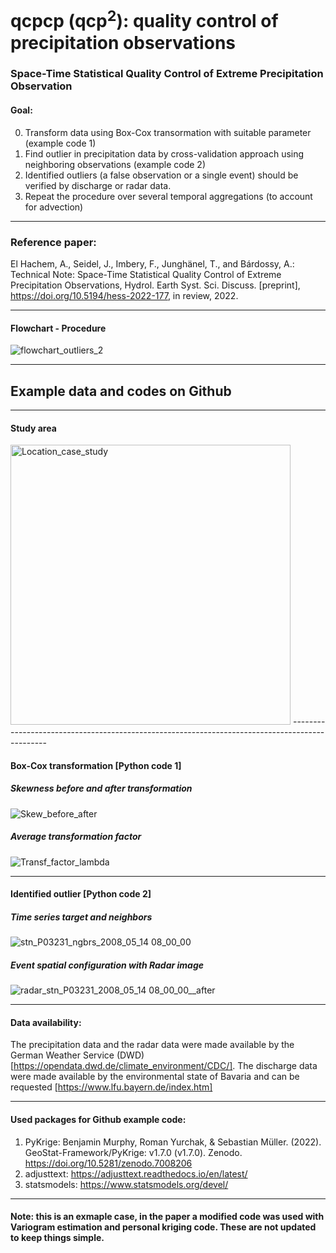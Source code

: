 # qcpcp (qcp<sup>2</sup>): quality control of precipitation observations
 ### Space-Time Statistical Quality Control of Extreme Precipitation Observation
 
 #### Goal:
 
 0) Transform data using Box-Cox transormation with suitable parameter (example code 1)
 1) Find outlier in precipitation data by cross-validation approach using neighboring observations (example code 2)
 2) Identified outliers (a false observation or a single event) should be verified by discharge or radar data.
 3) Repeat the procedure over several temporal aggregations (to account for advection)
 
-----------------------------------------------------------------------------------------------

### Reference paper:
El Hachem, A., Seidel, J., Imbery, F., Junghänel, T., and Bárdossy, A.: Technical Note: Space-Time Statistical Quality Control of Extreme Precipitation Observations, Hydrol. Earth Syst. Sci. Discuss. [preprint], https://doi.org/10.5194/hess-2022-177, in review, 2022. 

-----------------------------------------------------------------------------------------------

#### Flowchart - Procedure
![flowchart_outliers_2](https://user-images.githubusercontent.com/22959071/201058588-cd97bec4-693a-4c45-aefb-1a9ec62322de.png)

-----------------------------------------------------------------------------------------------

## Example data and codes on Github
-----------------------------------------------------------------------------------------------

#### Study area
<img width="448" alt="Location_case_study" src="https://user-images.githubusercontent.com/22959071/201070366-ad23af3d-d7e0-42b4-a2d0-844f44e83600.png">
-----------------------------------------------------------------------------------------------

#### Box-Cox transformation [Python code 1]

##### Skewness before and after transformation
![Skew_before_after](https://user-images.githubusercontent.com/22959071/201102430-b36586ee-93a7-4058-b00c-66a7dd27bdf3.png)

##### Average transformation factor
![Transf_factor_lambda](https://user-images.githubusercontent.com/22959071/201102531-2dff63a7-ddac-4380-ba77-c81e7aedc68c.png)

-----------------------------------------------------------------------------------------------

#### Identified outlier [Python code 2]

##### Time series target and neighbors
![stn_P03231_ngbrs_2008_05_14 08_00_00](https://user-images.githubusercontent.com/22959071/201103671-cbf77a69-f137-4f24-9c97-1c3d2a4d7c2c.png)

##### Event spatial configuration with Radar image
![radar_stn_P03231_2008_05_14 08_00_00__after](https://user-images.githubusercontent.com/22959071/201103852-94f375c0-01f6-45e7-aa1f-4d28cb5b5075.png)

-----------------------------------------------------------------------------------------------

#### Data availability:


The precipitation data and the radar data were made available by the German Weather Service (DWD) [https://opendata.dwd.de/climate_environment/CDC/]. The discharge data were made available by the environmental state of Bavaria and can be requested [https://www.lfu.bayern.de/index.htm]

-----------------------------------------------------------------------------------------------

#### Used packages for Github example code:
1) PyKrige: Benjamin Murphy, Roman Yurchak, & Sebastian Müller. (2022). GeoStat-Framework/PyKrige: v1.7.0 (v1.7.0). Zenodo. https://doi.org/10.5281/zenodo.7008206
2) adjusttext: https://adjusttext.readthedocs.io/en/latest/
3) statsmodels: https://www.statsmodels.org/devel/

-----------------------------------------------------------------------------------------------

#### Note: this is an exmaple case, in the paper a modified code was used with Variogram estimation and personal kriging code. These are not updated to keep things simple.
